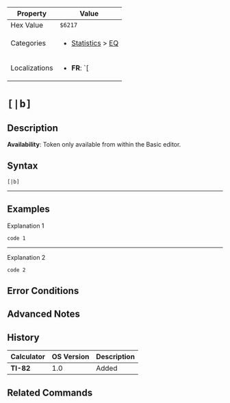 | Property      | Value |
|---------------|-------|
| Hex Value     | `$6217`|
| Categories    | <ul><li>[Statistics](<../categories/Statistics.md>) > [EQ](<../categories/Statistics.md#EQ>)</li></ul> |
| Localizations | <ul><li><b>FR</b>: `[|b]`</li></ul> |

# `[|b]`

## Description



<b>Availability</b>: Token only available from within the Basic editor.

## Syntax
`[|b]`

<hr>

## Examples

Explanation 1
```ti-basic
code 1
```
---
Explanation 2
```ti-basic
code 2
```

## Error Conditions


## Advanced Notes


## History
| Calculator | OS Version | Description |
|------------|------------|-------------|
| <b>TI-82</b> | 1.0 | Added

## Related Commands

    